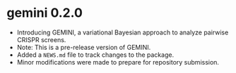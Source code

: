 # gemini 0.2.0

* Introducing GEMINI, a variational Bayesian approach to analyze pairwise CRISPR screens.
* Note: This is a pre-release version of GEMINI.
* Added a `NEWS.md` file to track changes to the package.
* Minor modifications were made to prepare for repository submission.